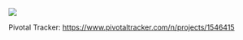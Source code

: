 <a href="https://codeclimate.com/repos/56d54fb8e4ecf4279c00cef6/feed"><img src="https://codeclimate.com/repos/56d54fb8e4ecf4279c00cef6/badges/c827fe6da9323b9d3101/gpa.svg" /></a>

Pivotal Tracker: https://www.pivotaltracker.com/n/projects/1546415